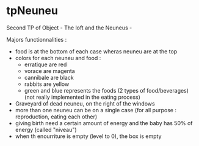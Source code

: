 tpNeuneu
========

Second TP of Object - The loft and the Neuneus -

Majors functionnalities :

- food is at the bottom of each case wheras neuneu are at the top
- colors for each neuneu and food :
    * erratique are red
    * vorace are magenta
    * cannibale are black
    * rabbits are yellow
    * green and blue represents the foods (2 types of food/beverages) (not really implemented in the eating process)
- Graveyard of dead neuneu, on the right of the windows
- more than one neuneu can be on a single case (for all purpose : reproduction, eating each other)
- giving birth need a certain amount of energy and the baby has 50% of energy (called "niveau")
- when th enourriture is empty (level to 0), the box is empty
